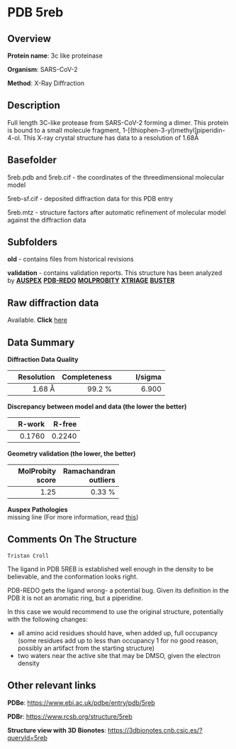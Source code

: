 # PDB 5reb

## Overview

**Protein name**: 3c like proteinase

**Organism**: SARS-CoV-2

**Method**: X-Ray Diffraction

## Description

Full length 3C-like protease from SARS-CoV-2 forming a dimer. This protein is bound to a small molecule fragment, 1-[(thiophen-3-yl)methyl]piperidin-4-ol. This X-ray crystal structure has data to a resolution of 1.68Å

## Basefolder

5reb.pdb and 5reb.cif - the coordinates of the threedimensional molecular model

5reb-sf.cif - deposited diffraction data for this PDB entry

5reb.mtz - structure factors after automatic refinement of molecular model against the diffraction data

## Subfolders



**old** - contains files from historical revisions

**validation** - contains validation reports. This structure has been analyzed by [**AUSPEX**](https://github.com/thorn-lab/coronavirus_structural_task_force/tree/master/pdb/3c_like_proteinase/SARS-CoV-2/5reb/validation/auspex) [**PDB-REDO**](https://github.com/thorn-lab/coronavirus_structural_task_force/tree/master/pdb/3c_like_proteinase/SARS-CoV-2/5reb/validation/pdb-redo) [**MOLPROBITY**](https://github.com/thorn-lab/coronavirus_structural_task_force/tree/master/pdb/3c_like_proteinase/SARS-CoV-2/5reb/validation/molprobity) [**XTRIAGE**](https://github.com/thorn-lab/coronavirus_structural_task_force/blob/master/pdb/3c_like_proteinase/SARS-CoV-2/5reb/validation/Xtriage_output.log) [**BUSTER**](https://www.globalphasing.com/buster/wiki/index.cgi?Covid19Pdb5REB) 



## Raw diffraction data

Available. **Click** [here](https://zenodo.org/record/3730578) 

## Data Summary
**Diffraction Data Quality**

|   | Resolution | Completeness| I/sigma |
|---|-------------:|----------------:|--------------:|
|   |1.68 Å|99.2  %|<img width=50/>6.900|

**Discrepancy between model and data (the lower the better)**

|   | **R-work**| **R-free**   
|---|-------------:|----------------:|           
||  0.1760|  0.2240|

**Geometry validation (the lower, the better)**

|   |**MolProbity<br>score**| **Ramachandran<br>outliers** 
|---|-------------:|----------------:|
||  1.25|  0.33 %|

**Auspex Pathologies**<br> missing line (For more information, read [this](https://github.com/thorn-lab/coronavirus_structural_task_force/blob/master/pdb/3c_like_proteinase/SARS-CoV-2/5reb/validation/auspex/5reb_auspex_comments.txt))

 


## Comments On The Structure
`Tristan Croll`

The ligand in PDB 5REB is established well enough in the density to be believable, and the conformation looks right.

PDB-REDO gets the ligand wrong- a potential bug. Given its definition in the PDB it is not an aromatic ring, but a piperidine.

In this case we would recommend to use the original structure, potentially with the following changes:
- all amino acid residues should have, when added up, full occupancy (some residues add up to less than occupancy 1 for no good reason, possibly an artifact from the starting structure)
- two waters near the active site that may be DMSO, given the electron density



## Other relevant links 
**PDBe**:  https://www.ebi.ac.uk/pdbe/entry/pdb/5reb
 
**PDBr**: https://www.rcsb.org/structure/5reb 

**Structure view with 3D Bionotes**: https://3dbionotes.cnb.csic.es/?queryId=5reb

